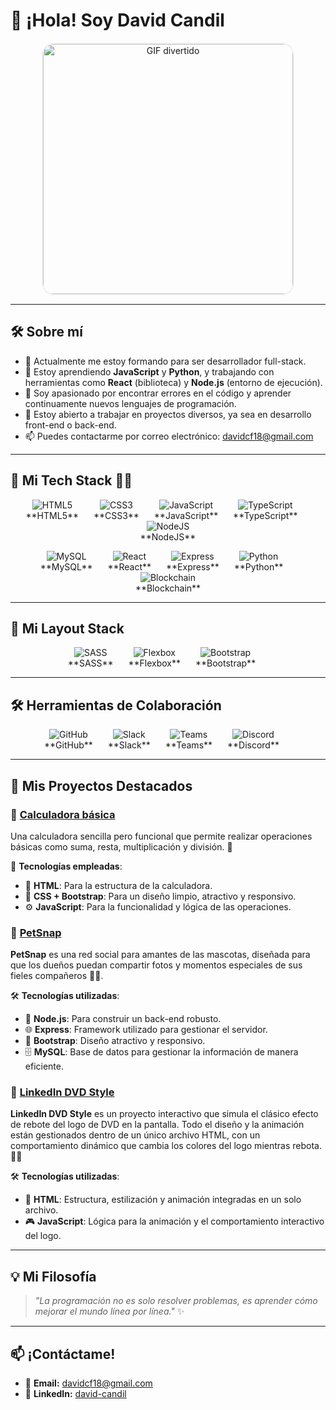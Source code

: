 # 👋 ¡Hola! Soy David Candil

<p align="center">
  <img src="https://media.tenor.com/GfSX-u7VGM4AAAAC/coding.gif" 
       alt="GIF divertido" 
       width="400" 
       style="border: 2px solid #f0f0f0; border-radius: 20px;"/>
</p>

---

## 🛠 Sobre mí

- 🔭 Actualmente me estoy formando para ser desarrollador full-stack.
- 🌱 Estoy aprendiendo **JavaScript** y **Python**, y trabajando con herramientas como **React** (biblioteca) y **Node.js** (entorno de ejecución).
- 👀 Soy apasionado por encontrar errores en el código y aprender continuamente nuevos lenguajes de programación.
- 💼 Estoy abierto a trabajar en proyectos diversos, ya sea en desarrollo front-end o back-end.
- 📫 Puedes contactarme por correo electrónico: [davidcf18@gmail.com](mailto:davidcf18@gmail.com)

---

## 🚀 Mi Tech Stack 👨‍💻

<p align="center">
  <span style="display: inline-block; margin-right: 20px;">
    <img src="https://img.icons8.com/color/48/000000/html-5.png" alt="HTML5" title="HTML5"/>
    <br/> **HTML5**
  </span>
  <span style="display: inline-block; margin-right: 20px;">
    <img src="https://img.icons8.com/color/48/000000/css3.png" alt="CSS3" title="CSS3"/>
    <br/> **CSS3**
  </span>
  <span style="display: inline-block; margin-right: 20px;">
    <img src="https://img.icons8.com/color/48/000000/javascript.png" alt="JavaScript" title="JavaScript"/>
    <br/> **JavaScript**
  </span>
  <span style="display: inline-block; margin-right: 20px;">
    <img src="https://img.icons8.com/color/48/000000/typescript.png" alt="TypeScript" title="TypeScript"/>
    <br/> **TypeScript**
  </span>
  <span style="display: inline-block;">
    <img src="https://img.icons8.com/color/48/000000/nodejs.png" alt="NodeJS" title="NodeJS"/>
    <br/> **NodeJS**
  </span>
</p>

<p align="center">
  <span style="display: inline-block; margin-right: 20px;">
    <img src="https://img.icons8.com/color/48/000000/mysql-logo.png" alt="MySQL" title="MySQL"/>
    <br/> **MySQL**
  </span>
  <span style="display: inline-block; margin-right: 20px;">
    <img src="https://img.icons8.com/color/48/000000/react-native.png" alt="React" title="React"/>
    <br/> **React**
  </span>
  <span style="display: inline-block; margin-right: 20px;">
    <img src="https://img.icons8.com/ios/50/000000/express-js.png" alt="Express" title="Express"/>
    <br/> **Express**
  </span>
  <span style="display: inline-block; margin-right: 20px;">
    <img src="https://img.icons8.com/color/48/000000/python.png" alt="Python" title="Python"/>
    <br/> **Python**
  </span>
  <span style="display: inline-block;">
    <img src="https://img.icons8.com/ios/50/000000/blockchain.png" alt="Blockchain" title="Blockchain"/>
    <br/> **Blockchain**
  </span>
</p>

---

## 🎨 Mi Layout Stack

<p align="center">
  <span style="display: inline-block; margin-right: 20px;">
    <img src="https://img.icons8.com/ios/50/000000/sass.png" alt="SASS" title="SASS"/>
    <br/> **SASS**
  </span>
  <span style="display: inline-block; margin-right: 20px;">
    <img src="https://img.icons8.com/ios/50/000000/flexbox.png" alt="Flexbox" title="Flexbox"/>
    <br/> **Flexbox**
  </span>
  <span style="display: inline-block; margin-right: 20px;">
    <img src="https://img.icons8.com/color/48/000000/bootstrap.png" alt="Bootstrap" title="Bootstrap"/>
    <br/> **Bootstrap**
  </span>
</p>

---

## 🛠 Herramientas de Colaboración

<p align="center">
  <span style="display: inline-block; margin-right: 20px;">
    <img src="https://img.icons8.com/ios/50/000000/github.png" alt="GitHub" title="GitHub"/>
    <br/> **GitHub**
  </span>
  <span style="display: inline-block; margin-right: 20px;">
    <img src="https://img.icons8.com/ios/50/000000/slack.png" alt="Slack" title="Slack"/>
    <br/> **Slack**
  </span>
  <span style="display: inline-block; margin-right: 20px;">
    <img src="https://img.icons8.com/ios/50/000000/microsoft-teams.png" alt="Teams" title="Teams"/>
    <br/> **Teams**
  </span>
  <span style="display: inline-block; margin-right: 20px;">
    <img src="https://img.icons8.com/ios/50/000000/discord-logo.png" alt="Discord" title="Discord"/>
    <br/> **Discord**
  </span>
</p>


---

## 🚀 Mis Proyectos Destacados

### 🌟 [Calculadora básica](https://github.com/DCandil/ProyectoCalculadora.git)
Una calculadora sencilla pero funcional que permite realizar operaciones básicas como suma, resta, multiplicación y división. 🧮

🔧 **Tecnologías empleadas**:
- 📄 **HTML**: Para la estructura de la calculadora.
- 🎨 **CSS + Bootstrap**: Para un diseño limpio, atractivo y responsivo.
- ⚙️ **JavaScript**: Para la funcionalidad y lógica de las operaciones.

### 🌟 [PetSnap](https://github.com/DCandil/PetSnap.git)
**PetSnap** es una red social para amantes de las mascotas, diseñada para que los dueños puedan compartir fotos y momentos especiales de sus fieles compañeros 🐶🐱.

🛠️ **Tecnologías utilizadas**:
- 🚀 **Node.js**: Para construir un back-end robusto.
- 🌐 **Express**: Framework utilizado para gestionar el servidor.
- 🎨 **Bootstrap**: Diseño atractivo y responsivo.
- 🗄️ **MySQL**: Base de datos para gestionar la información de manera eficiente.

### 🌟 [LinkedIn DVD Style](https://github.com/DCandil/LinkedInDVDStyle)
**LinkedIn DVD Style** es un proyecto interactivo que simula el clásico efecto de rebote del logo de DVD en la pantalla. Todo el diseño y la animación están gestionados dentro de un único archivo HTML, con un comportamiento dinámico que cambia los colores del logo mientras rebota. 🎥✨

🛠️ **Tecnologías utilizadas**:
- 📄 **HTML**: Estructura, estilización y animación integradas en un solo archivo.
- 🎮 **JavaScript**: Lógica para la animación y el comportamiento interactivo del logo.

---

## 💡 Mi Filosofía
> _"La programación no es solo resolver problemas, es aprender cómo mejorar el mundo línea por línea."_ ✨

---

## 📫 ¡Contáctame!

- 💌 **Email:** [davidcf18@gmail.com](mailto:davidcf18@gmail.com)
- 💼 **LinkedIn:** [david-candil](https://linkedin.com/in/david-candil)
